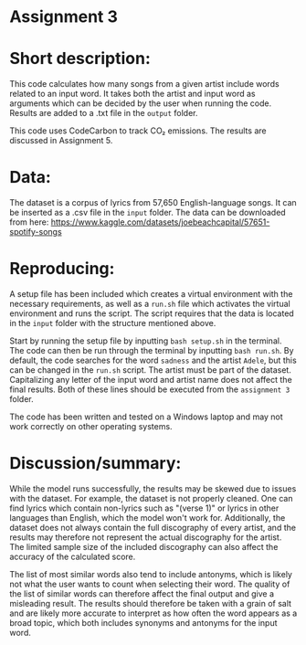# Assignment 3

# Short description:
This code calculates how many songs from a given artist include words related to an input word. It takes both the artist and input word as arguments which can be decided by the user when running the code. Results are added to a .txt file in the ```output``` folder.

This code uses CodeCarbon to track CO₂ emissions. The results are discussed in Assignment 5.

# Data:
The dataset is a corpus of lyrics from 57,650 English-language songs. It can be inserted as a .csv file in the ```input``` folder. 
The data can be downloaded from here: https://www.kaggle.com/datasets/joebeachcapital/57651-spotify-songs

# Reproducing:
A setup file has been included which creates a virtual environment with the necessary requirements, as well as a ```run.sh``` file which activates the virtual environment and runs the script. The script requires that the data is located in the ```input``` folder with the structure mentioned above. 

Start by running the setup file by inputting ```bash setup.sh``` in the terminal. 
The code can then be run through the terminal by inputting ```bash run.sh```. By default, the code searches for the word ```sadness``` and the artist ```Adele```, but this can be changed in the ```run.sh``` script. The artist must be part of the dataset. Capitalizing any letter of the input word and artist name does not affect the final results.
Both of these lines should be executed from the ```assignment 3``` folder.

The code has been written and tested on a Windows laptop and may not work correctly on other operating systems.

# Discussion/summary:
While the model runs successfully, the results may be skewed due to issues with the dataset.
For example, the dataset is not properly cleaned. One can find lyrics which contain non-lyrics such as "(verse 1)" or lyrics in other languages than English, which the model won't work for.
Additionally, the dataset does not always contain the full discography of every artist, and the results may therefore not represent the actual discography for the artist. The limited sample size of the included discography can also affect the accuracy of the calculated score.

The list of most similar words also tend to include antonyms, which is likely not what the user wants to count when selecting their word. The quality of the list of similar words can therefore affect the final output and give a misleading result. The results should therefore be taken with a grain of salt and are likely more accurate to interpret as how often the word appears as a broad topic, which both includes synonyms and antonyms for the input word.